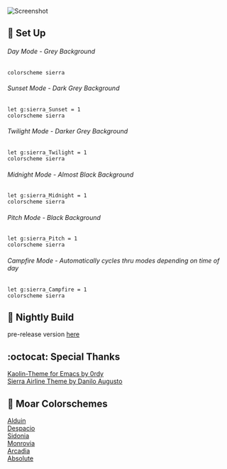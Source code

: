 ![Screenshot](https://user-images.githubusercontent.com/11221489/27158209-b93ebb70-511a-11e7-8164-e05597eb97b4.png)

:space_invader: Set Up
------

###### Day Mode - Grey Background
```VimL
colorscheme sierra 
```

###### Sunset Mode - Dark Grey Background
```VimL
let g:sierra_Sunset = 1
colorscheme sierra 
```

###### Twilight Mode - Darker Grey Background
```VimL
let g:sierra_Twilight = 1
colorscheme sierra 
```

###### Midnight Mode - Almost Black Background
```VimL
let g:sierra_Midnight = 1
colorscheme sierra 
```

###### Pitch Mode - Black Background
```VimL
let g:sierra_Pitch = 1
colorscheme sierra 
```

######  Campfire Mode - Automatically cycles thru modes depending on time of day
```VimL
let g:sierra_Campfire = 1
colorscheme sierra 
```

:crescent_moon: Nightly Build
----------------------------
pre-release version [here](https://github.com/AlessandroYorba/Sierra/tree/nightly)

:octocat: Special Thanks
-----------------
[Kaolin-Theme for Emacs by 0rdy](https://github.com/0rdy/kaolin-theme)<br>
[Sierra Airline Theme by Danilo Augusto](https://github.com/danilo-augusto)

:octopus: Moar Colorschemes
-------
[Alduin](https://github.com/AlessandroYorba/Alduin)<br>
[Despacio](https://github.com/AlessandroYorba/Despacio)<br>
[Sidonia](https://github.com/AlessandroYorba/Sidonia)<br>
[Monrovia](https://github.com/AlessandroYorba/Monrovia)<br>
[Arcadia](https://github.com/AlessandroYorba/Arcadia)<br>
[Absolute](https://github.com/AlessandroYorba/Absolute)
